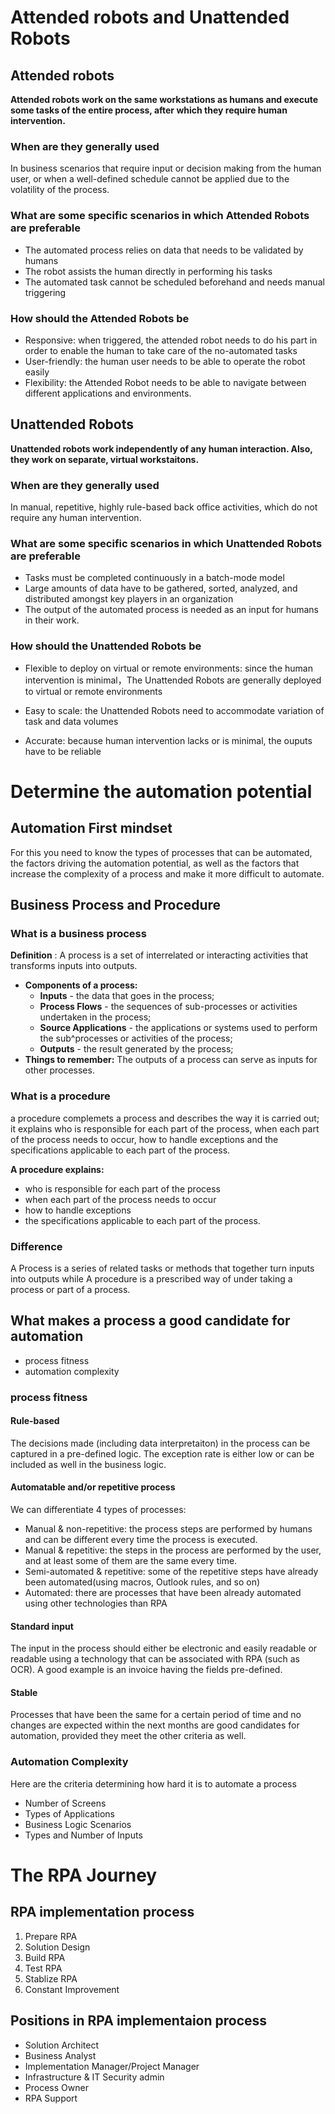 # Attended robots and Unattended Robots

## Attended robots
__Attended robots work on the same workstations as humans and execute some tasks of the entire process, after which they require human intervention.__

### When are they generally used
In business scenarios that require input or decision making from the human user, or when a well-defined schedule cannot be applied due to the volatility of the process.

### What are some specific scenarios in which Attended Robots are preferable
- The automated process relies on data that needs to be validated by humans
- The robot assists the human directly in performing his tasks
- The automated task cannot be scheduled beforehand and needs manual triggering

### How should the Attended Robots be
- Responsive: when triggered, the attended robot needs to do his part in order to enable the human to take care of the no-automated tasks
- User-friendly: the human user needs to be able to operate the robot easily
- Flexibility: the Attended Robot needs to be able to navigate between different applications and environments.



## Unattended Robots
__Unattended robots work independently of any human interaction. Also, they work on separate, virtual workstaitons.__

### When are they generally used
In manual, repetitive, highly rule-based back office activities, which do not require any human intervention.

### What are some specific scenarios in which Unattended Robots are preferable
- Tasks must be completed continuously in a batch-mode model
- Large amounts of data have to be gathered, sorted, analyzed, and distributed amongst key players in an organization
- The output of the automated process is needed as an input for humans in their work.

### How should the Unattended Robots be
- Flexible to deploy on virtual or remote environments: since the human intervention is minimal，The Unattended Robots are generally deployed to virtual or remote environments

- Easy to scale: the Unattended Robots need to accommodate variation of task and data volumes
- Accurate: because human intervention lacks or is minimal, the ouputs have to be reliable

# Determine the automation potential
## Automation First mindset
For this you need to know the types of processes that can be automated, the factors driving the automation potential, as well as the factors that increase the complexity of a process and make it more difficult to automate.

## Business Process and Procedure

### What is a business process
__Definition__ : A process is a set of interrelated or interacting activities that transforms inputs into outputs.

- __Components of a process:__
  - __Inputs__ - the data that goes in the process;
  - __Process Flows__ - the sequences of sub-processes or activities undertaken in the process;
  - __Source Applications__ - the applications or systems used to perform the sub^processes or activities of the process;
  - __Outputs__ - the result generated by the process;
- __Things to remember:__ The outputs of a process can serve as inputs for other processes.

### What is a procedure

a procedure complemets a process and describes the way it is carried out; it explains who is responsible for each part of the process, when each part of the process needs to occur, how to handle exceptions and the specifications applicable to each part of the process.

__A procedure explains:__
- who is responsible for each part of the process
- when each part of the process needs to occur
- how to handle exceptions
- the specifications applicable to each part of the process.

### Difference
A Process is a series of related tasks or methods that together turn inputs into outputs while A procedure is a prescribed way of under taking a process or part of a process.

## What makes a process a good candidate for automation
- process fitness
- automation complexity

### process fitness
#### Rule-based
The decisions made (including data interpretaiton) in the process can be captured in a pre-defined logic. The exception rate is either low or can be included as well in the business logic.

#### Automatable and/or repetitive process
We can differentiate 4 types of processes:
- Manual & non-repetitive: the process steps are performed by humans and can be different every time the process is executed.
- Manual & repetitive: the steps in the process are performed by the user, and at least some of them are the same every time.
- Semi-automated & repetitive: some of the repetitive steps have already been automated(using macros, Outlook rules, and so on)
- Automated: there are processes that have been already automated using other technologies than RPA

#### Standard input
The input in the process should either be electronic and easily readable or readable using a technology that can be associated with RPA (such as OCR). A good example is an invoice having the fields pre-defined.

#### Stable
Processes that have been the same for a certain period of time and no changes are expected within the next months are good candidates for automation, provided they meet the other criteria as well.

### Automation Complexity
Here are the criteria determining how hard it is to automate a process
- Number of Screens
- Types of Applications
- Business Logic Scenarios
- Types and Number of Inputs

# The RPA Journey
## RPA implementation process
1. Prepare RPA
2. Solution Design
3. Build RPA
4. Test RPA
5. Stablize RPA
6. Constant Improvement

## Positions in RPA implementaion process
- Solution Architect
- Business Analyst
- Implementation Manager/Project Manager
- Infrastructure & IT Security admin
- Process Owner
- RPA Support
